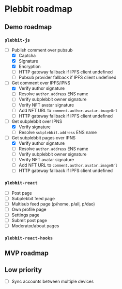 # Plebbit roadmap

## Demo roadmap

### `plebbit-js`

- [ ] Publish comment over pubsub
  - [x] Captcha
  - [x] Signature
  - [x] Encryption
  - [ ] HTTP gateway fallback if IPFS client undefined
  - [ ] Pubsub provider fallback if IPFS client undefined
- [ ] Get comment over IPFS/IPNS
  - [x] Verify author signature
  - [ ] Resolve `author.address` ENS name
  - [ ] Verify subplebbit owner signature
  - [ ] Verify NFT avatar signature
  - [ ] Add NFT URL to `comment.author.avatar.imageUrl`
  - [ ] HTTP gateway fallback if IPFS client undefined
- [ ] Get subplebbit over IPNS
  - [x] Verify signature
  - [ ] Resolve `subplebbit.address` ENS name
- [ ] Get subplebbit pages over IPNS
  - [x] Verify author signature
  - [ ] Resolve `author.address` ENS name
  - [ ] Verify subplebbit owner signature
  - [ ] Verify NFT avatar signature
  - [ ] Add NFT URL to `comment.author.avatar.imageUrl`
  - [ ] HTTP gateway fallback if IPFS client undefined

### `plebbit-react`

- [ ] Post page
- [ ] Subplebbit feed page
- [ ] Multisub feed page (p/home, p/all, p/dao)
- [ ] Own profile page
- [ ] Settings page
- [ ] Submit post page
- [ ] Moderator/about pages

### `plebbit-react-hooks`

## MVP roadmap

## Low priority

- [ ] Sync accounts between multiple devices
